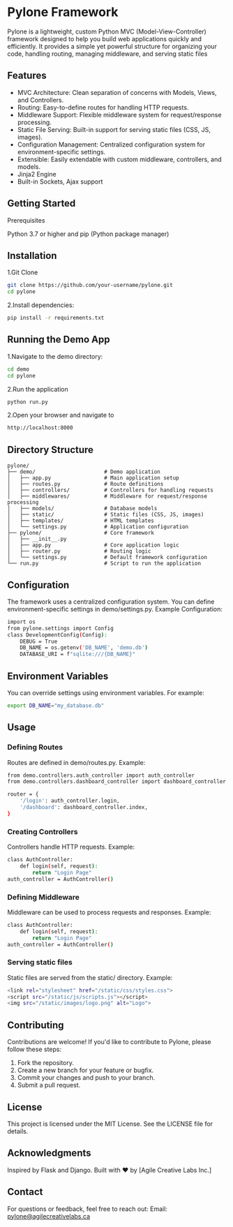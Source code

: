 # Pylone Framework
Pylone is a lightweight, custom Python MVC (Model-View-Controller) framework designed to help you build web applications quickly and efficiently. It provides a simple yet powerful structure for organizing your code, handling routing, managing middleware, and serving static files

## Features

- MVC Architecture: Clean separation of concerns with Models, Views, and Controllers.
- Routing: Easy-to-define routes for handling HTTP requests.
- Middleware Support: Flexible middleware system for request/response processing.
- Static File Serving: Built-in support for serving static files (CSS, JS, images).
- Configuration Management: Centralized configuration system for environment-specific settings.
- Extensible: Easily extendable with custom middleware, controllers, and models.
- Jinja2 Engine
- Built-in Sockets, Ajax support

## Getting Started

Prerequisites

Python 3.7 or higher and pip (Python package manager)
## Installation
1.Git Clone
```sh
git clone https://github.com/your-username/pylone.git
cd pylone
```
2.Install dependencies:

```sh
pip install -r requirements.txt
```

## Running the Demo App
1.Navigate to the demo directory:
```sh
cd demo
cd pylone
```
2.Run the application
```sh
python run.py
```
2.Open your browser and navigate to 
```sh
http://localhost:8000
```
## **Directory Structure**
```
pylone/
├── demo/                      # Demo application
│   ├── app.py                 # Main application setup
│   ├── routes.py              # Route definitions
│   ├── controllers/           # Controllers for handling requests
│   ├── middlewares/           # Middleware for request/response processing
│   ├── models/                # Database models
│   ├── static/                # Static files (CSS, JS, images)
│   ├── templates/             # HTML templates
│   └── settings.py            # Application configuration
├── pylone/                    # Core framework
│   ├── __init__.py
│   ├── app.py                 # Core application logic
│   ├── router.py              # Routing logic
│   └── settings.py            # Default framework configuration
└── run.py                     # Script to run the application
```
## Configuration
The framework uses a centralized configuration system. You can define environment-specific settings in demo/settings.py.
Example Configuration:
```sh
import os
from pylone.settings import Config
class DevelopmentConfig(Config):
    DEBUG = True
    DB_NAME = os.getenv('DB_NAME', 'demo.db')
    DATABASE_URI = f"sqlite:///{DB_NAME}"
```
## Environment Variables
You can override settings using environment variables. For example:
```sh
export DB_NAME="my_database.db"
```
## Usage
### Defining Routes
Routes are defined in demo/routes.py. Example:
```sh
from demo.controllers.auth_controller import auth_controller
from demo.controllers.dashboard_controller import dashboard_controller

router = {
    '/login': auth_controller.login,
    '/dashboard': dashboard_controller.index,
}
```
### Creating Controllers
Controllers handle HTTP requests. Example:
```sh
class AuthController:
    def login(self, request):
        return "Login Page"
auth_controller = AuthController()
```
### Defining Middleware
Middleware can be used to process requests and responses. Example:
```sh
class AuthController:
    def login(self, request):
        return "Login Page"
auth_controller = AuthController()
```
### Serving static files
Static files are served from the static/ directory. Example:
```sh
<link rel="stylesheet" href="/static/css/styles.css">
<script src="/static/js/scripts.js"></script>
<img src="/static/images/logo.png" alt="Logo">
```
## Contributing
Contributions are welcome! If you'd like to contribute to Pylone, please follow these steps:
1. Fork the repository.
2. Create a new branch for your feature or bugfix.
3. Commit your changes and push to your branch.
4. Submit a pull request.

## License
This project is licensed under the MIT License. See the LICENSE file for details.

## Acknowledgments
Inspired by Flask and Django.
Built with ❤️ by [Agile Creative Labs Inc.]

## Contact
For questions or feedback, feel free to reach out:
Email: pylone@agilecreativelabs.ca




